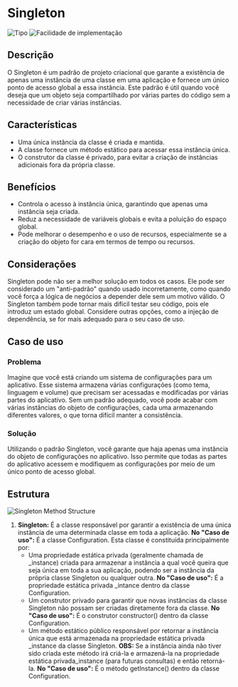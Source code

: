 # Singleton

![Tipo](https://img.shields.io/badge/Tipo-Criacional-informational)
![Facilidade de implementação](https://img.shields.io/badge/Facilidade%20de%20implementação-★★★★★-brightgreen)

## Descrição

O Singleton é um padrão de projeto criacional que garante a existência de apenas uma instância de uma classe em uma aplicação e fornece um único ponto de acesso global a essa instância. Este padrão é útil quando você deseja que um objeto seja compartilhado por várias partes do código sem a necessidade de criar várias instâncias.

## Características

- Uma única instância da classe é criada e mantida.
- A classe fornece um método estático para acessar essa instância única.
- O construtor da classe é privado, para evitar a criação de instâncias adicionais fora da própria classe.

## Benefícios

- Controla o acesso à instância única, garantindo que apenas uma instância seja criada.
- Reduz a necessidade de variáveis globais e evita a poluição do espaço global.
- Pode melhorar o desempenho e o uso de recursos, especialmente se a criação do objeto for cara em termos de tempo ou recursos.

## Considerações

Singleton pode não ser a melhor solução em todos os casos. Ele pode ser considerado um "anti-padrão" quando usado incorretamente, como quando você força a lógica de negócios a depender dele sem um motivo válido.
O Singleton também pode tornar mais difícil testar seu código, pois ele introduz um estado global. Considere outras opções, como a injeção de dependência, se for mais adequado para o seu caso de uso.

## Caso de uso

### Problema

Imagine que você está criando um sistema de configurações para um aplicativo. Esse sistema armazena várias configurações (como tema, linguagem e volume) que precisam ser acessadas e modificadas por várias partes do aplicativo. Sem um padrão adequado, você pode acabar com várias instâncias do objeto de configurações, cada uma armazenando diferentes valores, o que torna difícil manter a consistência.

### Solução

Utilizando o padrão Singleton, você garante que haja apenas uma instância do objeto de configurações no aplicativo. Isso permite que todas as partes do aplicativo acessem e modifiquem as configurações por meio de um único ponto de acesso global.

## Estrutura

![Singleton Method Structure](https://imgur.com/2UCFJR7.png)

1. **Singleton:** É a classe responsável por garantir a existência de uma única instância de uma determinada classe em toda a aplicação.
   **No "Caso de uso":** É a classe Configuration.
   Esta classe é constituída principalmente por:
   - Uma propriedade estática privada (geralmente chamada de _instance) criada para armazenar a instância a qual você queira que seja única em toda a sua aplicação, podendo ser a instância da própria classe Singleton ou qualquer outra.
     **No "Caso de uso":** É a propriedade estática privada _intance dentro da classe Configuration.
   - Um construtor privado para garantir que novas instâncias da classe Singleton não possam ser criadas diretamente fora da classe.
     **No "Caso de uso":** É o construtor constructor() dentro da classe Configuration.
   - Um método estático público responsável por retornar a instância única que está armazenada na propriedade estática privada _instance da classe Singleton.
     **OBS:** Se a instância ainda não tiver sido criada este método irá criá-la e armazená-la na propriedade estática privada_instance (para futuras consultas) e então retorná-la.
     **No "Caso de uso":** É o método getInstance() dentro da classe Configuration.
